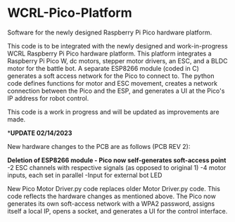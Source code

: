 # WCRL-Pico-Platform
Software for the newly designed Raspberry Pi Pico hardware platform.


This code is to be integrated with the newly designed and work-in-progress WCRL Raspberry Pi Pico hardware platform. This platform integrates a Raspberry Pi Pico W, dc motors, stepper motor drivers, an ESC, and a BLDC motor for the battle bot. A separate ESP8266 module (coded in C) generates a soft access network for the Pico to connect to. The python code defines functions for motor and ESC movement, creates a network connection between the Pico and the ESP, and generates a UI at the Pico's IP address for robot control.


This code is a work in progress and will be updated as improvements are made.



***UPDATE 02/14/2023**

New hardware changes to the PCB are as follows (PCB REV 2):

**Deletion of ESP8266 module - Pico now self-generates soft-access point**
-2 ESC channels with respective signals (as opposed to original 1)
-4 motor inputs, each set in parallel
-Input for external bot LED


New Pico Motor Driver.py code replaces older Motor Driver.py code. This code reflects the hardware changes as mentioned above. The Pico now generates its own soft-access network with a WPA2 password, assigns itself a local IP, opens a socket, and generates a UI for the control interface. 
